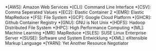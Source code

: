 *[AWS]: Amazon Web Services
*[CLI]: Command Line Interface
*[CSV]: Comma Seperated Values
*[EC2]: Elastic Container 2
*[EMR]: Elastic MapReduce
*[FS]: File System
*[GCP]: Google Cloud Platform
*[GHCR]: Github Container Registry
*[GNU]: GNU is Not Unix
*[HDFS]: Hadoop Distributed File System
*[HPC]: High Performance Computing
*[ML]: Machine Learning
*[MR]: MapReduce
*[SLES]: SUSE Linux Enterprise Server
*[SUSE]: Software und System Entwicklung
*[XML]: eXtensible Markup Language
*[YARN]: Yet Another Resource Negotiator
